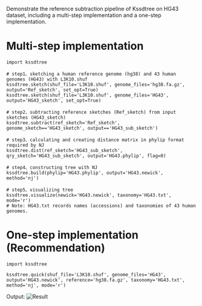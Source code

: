 Demonstrate the reference subtraction pipeline of Kssdtree on HG43 dataset, including a multi-step implementation and a one-step implementation.

# Multi-step implementation
```
import kssdtree

# step1、sketching a human reference genome (hg38) and 43 human genomes (HG43) with L3K10.shuf
kssdtree.sketch(shuf_file='L3K10.shuf', genome_files='hg38.fa.gz', output='Ref_sketch', set_opt=True)
kssdtree.sketch(shuf_file='L3K10.shuf', genome_files='HG43', output='HG43_sketch', set_opt=True)

# step2、subtracting reference sketches (Ref_sketch) from input sketches (HG43_sketch)
kssdtree.subtract(ref_sketch='Ref_sketch', genome_sketch=='HG43_sketch', output=='HG43_sub_sketch')

# step3、calculating and creating distance matrix in phylip format required by NJ
kssdtree.dist(ref_sketch='HG43_sub_sketch', qry_sketch='HG43_sub_sketch', output='HG43.phylip', flag=0)

# step4、constructing tree with NJ
kssdtree.build(phylip='HG43.phylip', output='HG43.newick', method='nj')

# step5、visualizing tree 
kssdtree.visualize(newick='HG43.newick', taxonomy='HG43.txt', mode='r')
# Note: HG43.txt records names (accessions) and taxonomies of 43 human genomes.

```

# One-step implementation (Recommendation)
```
import kssdtree

kssdtree.quick(shuf_file='L3K10.shuf', genome_files='HG43', output='HG43.newick', reference='hg38.fa.gz', taxonomy='HG43.txt', method='nj', mode='r')
```

Output:
![Result](http://18.205.53.149:8000/kssdtree/pngs/2.png)
